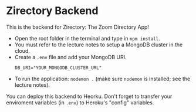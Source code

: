 # Zirectory Backend

This is the backend for Zirectory: The Zoom Directory App!

* Open the root folder in the terminal and type in `npm install`.
* You must refer to the lecture notes to setup a MongoDB cluster in the cloud. 
* Create a `.env` file and add your MongoDB URI.
  ```text
  DB_URI="YOUR_MONGODB_CLUSTER_URL"
  ```
* To run the application: `nodemon .` (make sure `nodemon` is installed; see the lecture notes).

You can deploy this backend to Heorku. Don't forget to transfer your enviroment variables (in `.env`) to Heroku's "config" variables.